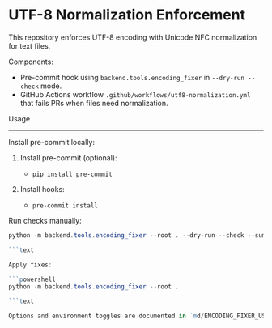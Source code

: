 UTF-8 Normalization Enforcement
================================

This repository enforces UTF-8 encoding with Unicode NFC normalization for text files.

Components:

- Pre-commit hook using `backend.tools.encoding_fixer` in `--dry-run --check` mode.
- GitHub Actions workflow `.github/workflows/utf8-normalization.yml` that fails PRs when files need normalization.

Usage

-----

Install pre-commit locally:

1. Install pre-commit (optional):

   - `pip install pre-commit`

2. Install hooks:

   - `pre-commit install`

Run checks manually:

```powershell
python -m backend.tools.encoding_fixer --root . --dry-run --check --summary-only

```text

Apply fixes:

```powershell
python -m backend.tools.encoding_fixer --root .

```text

Options and environment toggles are documented in `md/ENCODING_FIXER_USAGE.md` and the Copilot instructions section [2.8.4] Encoder Activation Protocols.
